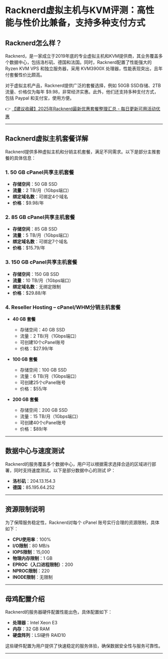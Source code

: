 # Racknerd虚拟主机与KVM评测：高性能与性价比兼备，支持多种支付方式

## Racknerd怎么样？

Racknerd，是一家成立于2019年底的专业虚拟主机和KVM提供商，其业务覆盖多个数据中心，包括洛杉矶、德国和法国。同时，Racknerd配置了性能强大的 Ryzen KVM VPS 和独立服务器，采用 KVM3900X 处理器，性能表现突出，且年付套餐性价比颇高。

对于虚拟主机产品，Racknerd提供广泛的套餐选择，例如 50GB SSD存储、2TB流量、价格仅为每年 $9.98，非常经济实惠。此外，他们还支持多种支付方式，包括 Paypal 和支付宝，使用方便。

👉 [【建议收藏】2025年Racknerd最新优惠套餐整理汇总 - 每日更新可用活动优惠](https://bit.ly/Rack_Nerd)

---

## Racknerd虚拟主机套餐详解

Racknerd提供多种虚拟主机和分销主机套餐，满足不同需求。以下是部分主推套餐的具体信息：

### 1. 50 GB cPanel共享主机套餐
- **存储空间**：50 GB SSD
- **流量**：2 TB/月（1Gbps端口）
- **绑定域名数**：可绑定4个域名
- **价格**：$9.98/年

### 2. 85 GB cPanel共享主机套餐
- **存储空间**：85 GB SSD
- **流量**：5 TB/月（1Gbps端口）
- **绑定域名数**：可绑定7个域名
- **价格**：$15.79/年

### 3. 150 GB cPanel共享主机套餐
- **存储空间**：150 GB SSD
- **流量**：10 TB/月（1Gbps端口）
- **绑定域名数**：无绑定限制
- **价格**：$29.88/年

### 4. Reseller Hosting – cPanel/WHM分销主机套餐
- **40 GB 套餐**
  - 存储空间：40 GB SSD
  - 流量：2 TB/月（1Gbps端口）
  - 可创建10个cPanel账号
  - 价格：$27.99/年

- **100 GB 套餐**
  - 存储空间：100 GB SSD
  - 流量：6 TB/月（1Gbps端口）
  - 可创建25个cPanel账号
  - 价格：$55/年

- **200 GB 套餐**
  - 存储空间：200 GB SSD
  - 流量：15 TB/月（1Gbps端口）
  - 可创建40个cPanel账号
  - 价格：$89/年

---

## 数据中心与速度测试

Racknerd的服务覆盖多个数据中心，用户可以根据需求选择合适的区域进行部署，同时支持速度测试。以下是部分数据中心的测试 IP：

- **洛杉矶**：204.13.154.3  
- **德国**：85.195.64.252  

---

## 资源限制说明

为了保障服务稳定性，Racknerd对每个 cPanel 账号实行合理的资源限制，具体如下：

- **CPU使用率**：100%  
- **I/O限制**：80 MB/s  
- **IOPS限制**：15,000  
- **物理内存限制**：1 GB  
- **EPROC（入口进程限制）**：200  
- **NPROC限制**：220  
- **INODE限制**：无限制  

---

## 母鸡配置介绍

Racknerd的服务器硬件配置性能出色，具体配置如下：
- **处理器**：Intel Xeon E3  
- **内存**：32 GB RAM  
- **硬盘阵列**：LSI硬件 RAID10  

这些硬件配置为用户提供了快速稳定的服务体验，确保数据安全性与服务可靠性。

---